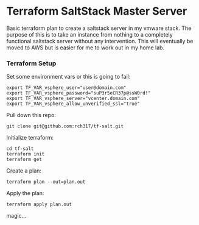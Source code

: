 # Terraform SaltStack Master Server

Basic terraform plan to create a saltstack server in my vmware stack.  The
purpose of this is to take an instance from nothing to a completely functional
saltstack server without any intervention. This will eventually be moved to
AWS but is easier for me to work out in my home lab.

### Terraform Setup
Set some environment vars or this is going to fail:
```
export TF_VAR_vsphere_user="user@domain.com"
export TF_VAR_vsphere_password="suP3r5eCR37p@ssW0rd!"
export TF_VAR_vsphere_server="vcenter.domain.com"
export TF_VAR_vsphere_allow_unverified_ssl="true"
```

Pull down this repo:
```
git clone git@github.com:rch317/tf-salt.git
```

Initialize terraform:
```
cd tf-salt
terraform init
terraform get
```

Create a plan:
```
terraform plan --out=plan.out
```

Apply the plan:
```
terraform apply plan.out
```

magic...
